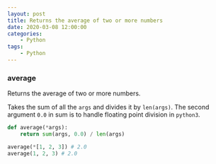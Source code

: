 ```yaml
---
layout: post
title: Returns the average of two or more numbers
date: 2020-03-08 12:00:00
categories:
    - Python
tags:
    - Python
---
```


### average

Returns the average of two or more numbers.

Takes the sum of all the `args` and divides it by `len(args)`. The second argument `0.0` in sum is to handle floating point division in `python3`.

```python
def average(*args):
    return sum(args, 0.0) / len(args)
```

``` python
average(*[1, 2, 3]) # 2.0
average(1, 2, 3) # 2.0
```
